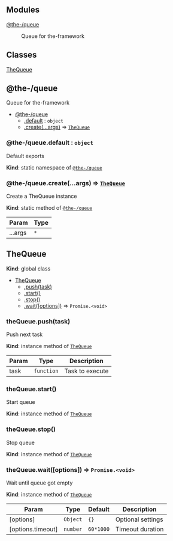 <!--- Code generated by @the-/script-doc. DO NOT EDIT. -->

## Modules

<dl>
<dt><a href="#module_@the-/queue">@the-/queue</a></dt>
<dd><p>Queue for the-framework</p>
</dd>
</dl>

## Classes

<dl>
<dt><a href="#TheQueue">TheQueue</a></dt>
<dd></dd>
</dl>

<a name="module_@the-/queue"></a>

## @the-/queue
Queue for the-framework


* [@the-/queue](#module_@the-/queue)
    * [.default](#module_@the-/queue.default) : <code>object</code>
    * [.create(...args)](#module_@the-/queue.create) ⇒ [<code>TheQueue</code>](#TheQueue)

<a name="module_@the-/queue.default"></a>

### @the-/queue.default : <code>object</code>
Default exports

**Kind**: static namespace of [<code>@the-/queue</code>](#module_@the-/queue)  
<a name="module_@the-/queue.create"></a>

### @the-/queue.create(...args) ⇒ [<code>TheQueue</code>](#TheQueue)
Create a TheQueue instance

**Kind**: static method of [<code>@the-/queue</code>](#module_@the-/queue)  

| Param | Type |
| --- | --- |
| ...args | <code>\*</code> | 

<a name="TheQueue"></a>

## TheQueue
**Kind**: global class  

* [TheQueue](#TheQueue)
    * [.push(task)](#TheQueue+push)
    * [.start()](#TheQueue+start)
    * [.stop()](#TheQueue+stop)
    * [.wait([options])](#TheQueue+wait) ⇒ <code>Promise.&lt;void&gt;</code>

<a name="TheQueue+push"></a>

### theQueue.push(task)
Push next task

**Kind**: instance method of [<code>TheQueue</code>](#TheQueue)  

| Param | Type | Description |
| --- | --- | --- |
| task | <code>function</code> | Task to execute |

<a name="TheQueue+start"></a>

### theQueue.start()
Start queue

**Kind**: instance method of [<code>TheQueue</code>](#TheQueue)  
<a name="TheQueue+stop"></a>

### theQueue.stop()
Stop queue

**Kind**: instance method of [<code>TheQueue</code>](#TheQueue)  
<a name="TheQueue+wait"></a>

### theQueue.wait([options]) ⇒ <code>Promise.&lt;void&gt;</code>
Wait until queue got empty

**Kind**: instance method of [<code>TheQueue</code>](#TheQueue)  

| Param | Type | Default | Description |
| --- | --- | --- | --- |
| [options] | <code>Object</code> | <code>{}</code> | Optional settings |
| [options.timeout] | <code>number</code> | <code>60*1000</code> | Timeout duration |

